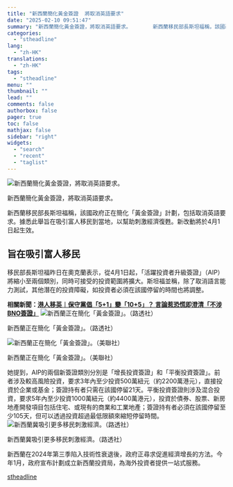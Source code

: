 ```yaml
---
title: "新西蘭簡化黃金簽證  將取消英語要求"
date: "2025-02-10 09:51:47"
summary: "新西蘭簡化黃金簽證，將取消英語要求。       新西蘭移民部長斯坦福稱，該國政府正在簡化「..."
categories:
  - "stheadline"
lang:
  - "zh-HK"
translations:
  - "zh-HK"
tags:
  - "stheadline"
menu: ""
thumbnail: ""
lead: ""
comments: false
authorbox: false
pager: true
toc: false
mathjax: false
sidebar: "right"
widgets:
  - "search"
  - "recent"
  - "taglist"
---
```


![新西蘭簡化黃金簽證，將取消英語要求。](https://image.stheadline.com/f/680p0/0x0/100/none/baebdf452564f9de181bba5886cfb1f1/stheadline/inewsmedia/20250210/_2025021009443252116.jpg)

新西蘭簡化黃金簽證，將取消英語要求。




新西蘭移民部長斯坦福稱，該國政府正在簡化「黃金簽證」計劃，包括取消英語要求。據悉此舉旨在吸引富人移民到當地，以幫助刺激經濟復甦。新改動將於4月1日起生效。

旨在吸引富人移民
--------

移民部長斯坦福昨日在奧克蘭表示，從4月1日起，「活躍投資者升級簽證」（AIP）將縮小至兩個類別，同時可接受的投資範圍將擴大。斯坦福並稱，除了取消語言能力測試，其他潛在的投資障礙，如投資者必須在該國停留的時間也將調整。

**相關新聞：[港人移英︱保守黨倡「5+1」變「10+5」？ 言論惹恐慌即澄清「不涉BNO簽證」](https://www.stheadline.com/realtime-world/3426780/%E6%B8%AF%E4%BA%BA%E7%A7%BB%E8%8B%B1%E4%BF%9D%E5%AE%88%E9%BB%A8%E5%80%A151%E8%AE%8A105-%E8%A8%80%E8%AB%96%E6%83%B9%E6%81%90%E6%85%8C%E5%8D%B3%E6%BE%84%E6%B8%85%E4%B8%8D%E6%B6%89BNO%E7%B0%BD%E8%AD%89)**
 ![新西蘭正在簡化「黃金簽證」。（路透社）](https://image.hkhl.hk/f/1024p0/0x0/100/none/0aa169744ab1eec0c5ddb28284bae176/2025-02/10022025_004_Reuter.jpg)


新西蘭正在簡化「黃金簽證」。（路透社）



 ![新西蘭正在簡化「黃金簽證」。（美聯社）](https://image.hkhl.hk/f/1024p0/0x0/100/none/aec8e6a5cfba3efe14ef0495657e09e8/2025-02/10022025_005_AP.jpg)


新西蘭正在簡化「黃金簽證」。（美聯社）




她提到，AIP的兩個新簽證類別分別是「增長投資簽證」和「平衡投資簽證」。前者涉及較高風險投資，要求3年內至少投資500萬紐元（約2200萬港元），直接投資於企業或基金；簽證持有者只需在該國停留21天。平衡投資簽證則涉及混合投資，要求5年內至少投資1000萬紐元（約4400萬港元），投資於債券、股票、新房地產開發項目包括住宅、或現有的商業和工業地產；簽證持有者必須在該國停留至少105天，但可以透過投資超過最低限額來縮短停留時間。
 ![新西蘭冀吸引更多移民刺激經濟。（路透社）](https://image.hkhl.hk/f/1024p0/0x0/100/none/36314e21e7fbe612cb3daffa93498505/2025-02/10022025_006_Reuter.png)


新西蘭冀吸引更多移民刺激經濟。（路透社）




新西蘭在2024年第三季陷入技術性衰退後，政府正尋求促進經濟增長的方法。今年1月，政府宣布計劃成立新西蘭投資局，為海外投資者提供一站式服務。

[stheadline](https://std.stheadline.com/realtime/article/2051809/即時-國際-新西蘭簡化黃金簽證-將取消英語要求)
